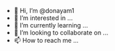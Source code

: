 - 👋 Hi, I’m @donayam1
- 👀 I’m interested in ...  
- 🌱 I’m currently learning ...
- 💞️ I’m looking to collaborate on ...
- 📫 How to reach me ...

<!---
donayam1/donayam1 is a ✨ special ✨ repository because its `README.md` (this file) appears on your GitHub profile.
You can click the Preview link to take a look at your changes.
--->
